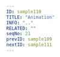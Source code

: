 ```yaml
---
ID: sample110
TITLE: "Animation"
INFO: ".."
RELATED: ""
seqNo: 21
prevID: sample109
nextID: sample111
---
```

